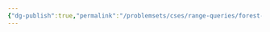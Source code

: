 ```yaml
---
{"dg-publish":true,"permalink":"/problemsets/cses/range-queries/forest-queries/","created":"2023-11-11T17:02:31.951+05:30","updated":"2023-11-11T17:02:37.353+05:30"}
---
```


